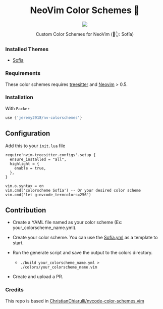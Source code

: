 <h1 align="center">NeoVim Color Schemes 🎨</h1>

<div align="center">
  <img src="./assets/Sofía.png" />

  <p>Custom Color Schemes for NeoVim (🎨👆: Sofía)</p>
</div>

### Installed Themes

- [Sofía](./Sofía.yml)

### Requirements

These color schemes requires [treesitter](https://github.com/nvim-treesitter/nvim-treesitter) and [Neovim](https://neovim.io/) > 0.5.

### Installation

With `Packer`

```lua
use {'jeremy2918/nv-colorschemes'}
```

## Configuration

Add this to your `init.lua` file

```viml
require'nvim-treesitter.configs'.setup {
  ensure_installed = "all",
  highlight = {
    enable = true,
  },
}

vim.o.syntax = on
vim.cmd('colorscheme Sofía') -- Or your desired color scheme
vim.cmd('let g:nvcode_termcolors=256')
```

## Contribution

- Create a YAML file named as your color scheme (Ex: your_colorscheme_name.yml).

- Create your color scheme. You can use the [Sofía.yml](./Sofía.yml) as a template to start.

- Run the generate script and save the output to the colors directory.

  - `./build your_colorscheme_name.yml > ./colors/your_colorscheme_name.vim`

- Create and upload a PR.

### Credits

This repo is based in [ChristianChiarulli/nvcode-color-schemes.vim](https://github.com/ChristianChiarulli/nvcode-color-schemes.vim)
